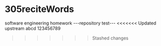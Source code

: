 # 305reciteWords
software engineering homework
---repository test---
<<<<<<< Updated upstream
abcd
123456789
>>>>>>> Stashed changes
